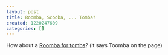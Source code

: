 ```yaml
---
layout: post
title: Roomba, Scooba, ... Tomba?
created: 1220247609
categories: []
---
```

How about a <a href="http://www.ecost.com/detail.aspx?edp=42102021">Roomba for tombs</a>? (it says Toomba on the page)
